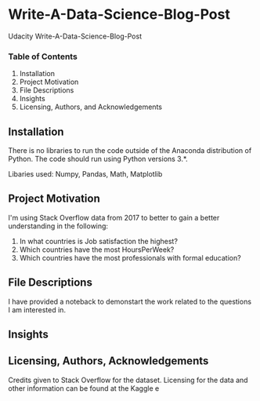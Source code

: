 # Write-A-Data-Science-Blog-Post
Udacity Write-A-Data-Science-Blog-Post

### Table of Contents
1. Installation
2. Project Motivation
3. File Descriptions
4. Insights
5. Licensing, Authors, and Acknowledgements


## Installation

There is no libraries to run the code outside of the Anaconda distribution of Python. The code should run using Python versions 3.*.

Libaries used:
Numpy, Pandas, Math, Matplotlib

## Project Motivation

I'm using Stack Overflow data from 2017 to better to gain a better understanding in the following:

1. In what countries is Job satisfaction the highest?
2. Which countries have the most HoursPerWeek?
3. Which countries have the most professionals with formal education?

## File Descriptions

I have provided a noteback to demonstart the work related to the questions I am interested in.

## Insights

<Add info later>
  
## Licensing, Authors, Acknowledgements
Credits given to Stack Overflow for the dataset. Licensing for the data and other information can be found at the Kaggle e
